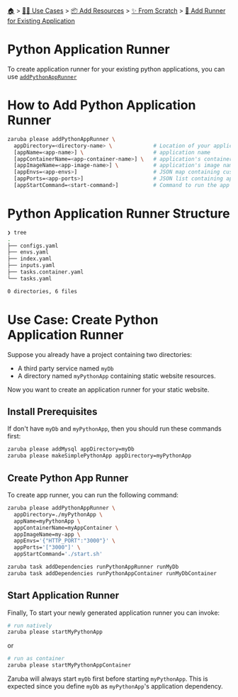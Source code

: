<!--startTocHeader-->
[🏠](../../../../README.md) > [👷🏽 Use Cases](../../../README.md) > [📦 Add Resources](../../README.md) > [✨ From Scratch](../README.md) > [🏃 Add Runner for Existing Application](README.md)
# Python Application Runner
<!--endTocHeader-->


To create application runner for your existing python applications, you can use [`addPythonAppRunner`](../../core-tasks/addPythonAppRunner.md)

# How to Add Python Application Runner


```bash
zaruba please addPythonAppRunner \
  appDirectory=<directory-name> \             # Location of your application. Must be provided
  [appName=<app-name>] \                      # application name
  [appContainerName=<app-container-name>] \   # application's container name
  [appImageName=<app-image-name>] \           # application's image name
  [appEnvs=<app-envs>]                        # JSON map containing custom environments
  [appPorts=<app-ports>]                      # JSON list containing application's ports
  [appStartCommand=<start-command>]           # Command to run the app
```

# Python Application Runner Structure

```bash
❯ tree
.
├── configs.yaml
├── envs.yaml
├── index.yaml
├── inputs.yaml
├── tasks.container.yaml
└── tasks.yaml

0 directories, 6 files

```

# Use Case: Create Python Application Runner

Suppose you already have a project containing two directories:

* A third party service named `myDb`
* A directory named `myPythonApp` containing static website resources.

Now you want to create an application runner for your static website.

## Install Prerequisites

If don't have `myDb` and `myPythonApp`, then you should run these commands first:

```bash
zaruba please addMysql appDirectory=myDb
zaruba please makeSimplePythonApp appDirectory=myPythonApp
```

## Create Python App Runner

To create app runner, you can run the following command:

```bash
zaruba please addPythonAppRunner \
  appDirectory=./myPythonApp \
  appName=myPythonApp \
  appContainerName=myAppContainer \
  appImageName=my-app \
  appEnvs='{"HTTP_PORT":"3000"}' \
  appPorts='["3000"]' \
  appStartCommand='./start.sh'

zaruba task addDependencies runPythonAppRunner runMyDb
zaruba task addDependencies runPythonAppContainer runMyDbContainer
```


## Start Application Runner

Finally, To start your newly generated application runner you can invoke: 

```bash
# run natively
zaruba please startMyPythonApp
```

or

```bash
# run as container
zaruba please startMyPythonAppContainer
```

Zaruba will always start `myDb` first before starting `myPythonApp`. This is expected since you define `myDb` as `myPythonApp`'s application dependency.


<!--startTocSubTopic-->
<!--endTocSubTopic-->